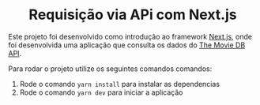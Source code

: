 <h1 align="center">
<br>
Requisição via APi com Next.js
</h1>

Este projeto foi desenvolvido como introdução ao framework [Next.js](https://nextjs.org/), onde foi desenvolvida uma aplicação que consulta os dados do [The Movie DB API](https://developers.themoviedb.org/3).

Para rodar o projeto utilize os seguintes comandos comandos:

1. Rode o comando `yarn install` para instalar as dependencias
2. Rode o comando `yarn dev` para iniciar a aplicação
